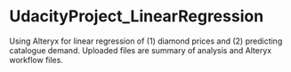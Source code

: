# UdacityProject_LinearRegression
Using Alteryx for linear regression of (1) diamond prices and (2) predicting catalogue demand.
Uploaded files are summary of analysis and Alteryx workflow files.
